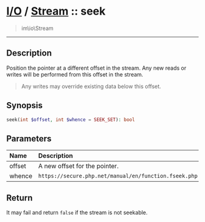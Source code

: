 # [I/O](io.md) / [Stream](io-Stream.md) :: seek
 > im\io\Stream
____

## Description
Position the pointer at a different offset in the stream.
Any new reads or writes will be performed from this offset in the stream.

 > Any writes may override existing data below this offset.  

## Synopsis
```php
seek(int $offset, int $whence = SEEK_SET): bool
```

## Parameters
| Name | Description |
| :--- | :---------- |
| offset | A new offset for the pointer. |
| whence | `https://secure.php.net/manual/en/function.fseek.php` |

## Return
It may fail and return `false` if the stream is not seekable.
